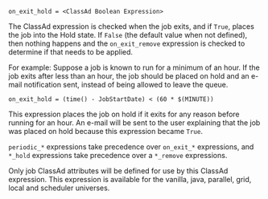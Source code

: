     on_exit_hold = <ClassAd Boolean Expression>

The ClassAd expression is checked when the job exits, and if `True`,
places the job into the Hold state. If `False` (the default value when
not defined), then nothing happens and the `on_exit_remove` expression
is checked to determine if that needs to be applied.

For example: Suppose a job is known to run for a minimum of an hour. If
the job exits after less than an hour, the job should be placed on hold
and an e-mail notification sent, instead of being allowed to leave the
queue.

<div>

<div>

    on_exit_hold = (time() - JobStartDate) < (60 * $(MINUTE))

</div>

</div>

This expression places the job on hold if it exits for any reason before
running for an hour. An e-mail will be sent to the user explaining that
the job was placed on hold because this expression became `True`.

`periodic_*` expressions take precedence over `on_exit_*` expressions,
and `*_hold` expressions take precedence over a `*_remove` expressions.

Only job ClassAd attributes will be defined for use by this ClassAd
expression. This expression is available for the vanilla, java,
parallel, grid, local and scheduler universes.
